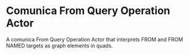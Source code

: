 # Comunica From Query Operation Actor

A comunica From Query Operation Actor that interprets FROM and FROM NAMED targets as graph elements in quads.
